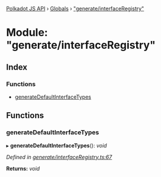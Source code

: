 [Polkadot JS API](../README.md) › [Globals](../globals.md) › ["generate/interfaceRegistry"](_generate_interfaceregistry_.md)

# Module: "generate/interfaceRegistry"

## Index

### Functions

* [generateDefaultInterfaceTypes](_generate_interfaceregistry_.md#generatedefaultinterfacetypes)

## Functions

###  generateDefaultInterfaceTypes

▸ **generateDefaultInterfaceTypes**(): *void*

*Defined in [generate/interfaceRegistry.ts:67](https://github.com/polkadot-js/api/blob/a4ea4d648a/packages/typegen/src/generate/interfaceRegistry.ts#L67)*

**Returns:** *void*
